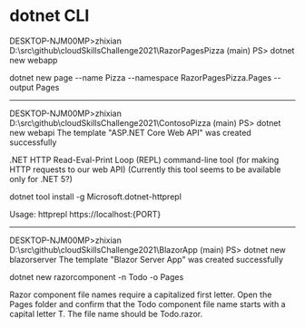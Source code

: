 # dotnet CLI

DESKTOP-NJM00MP>zhixian D:\src\github\cloudSkillsChallenge2021\RazorPagesPizza (main)
PS> dotnet new webapp

dotnet new page --name Pizza --namespace RazorPagesPizza.Pages --output Pages

----------------

DESKTOP-NJM00MP>zhixian D:\src\github\cloudSkillsChallenge2021\ContosoPizza (main)
PS> dotnet new webapi
The template "ASP.NET Core Web API" was created successfully

.NET HTTP Read-Eval-Print Loop (REPL) command-line tool (for making HTTP requests to our web API)
(Currently this tool seems to be available only for .NET 5?)

dotnet tool install -g Microsoft.dotnet-httprepl

Usage:
httprepl https://localhost:{PORT}

------------------

DESKTOP-NJM00MP>zhixian D:\src\github\cloudSkillsChallenge2021\BlazorApp (main)
PS> dotnet new blazorserver
The template "Blazor Server App" was created successfully

dotnet new razorcomponent -n Todo -o Pages

Razor component file names require a capitalized first letter. 
Open the Pages folder and confirm that the Todo component file name starts with a capital letter T. 
The file name should be Todo.razor.


